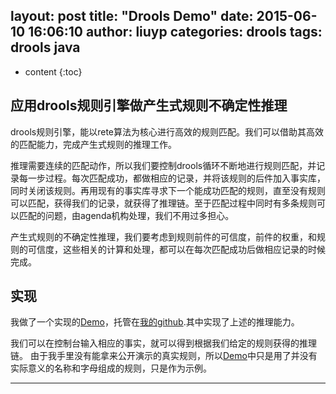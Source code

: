 layout: post
title: "Drools Demo"
date: 2015-06-10 16:06:10
author: liuyp
categories: drools 
tags: drools java
---

* content
{:toc}

## 应用drools规则引擎做产生式规则不确定性推理

drools规则引擎，能以rete算法为核心进行高效的规则匹配。我们可以借助其高效的匹配能力，完成产生式规则的推理工作。




推理需要连续的匹配动作，所以我们要控制drools循环不断地进行规则匹配，并记录每一步过程。每次匹配成功，都做相应的记录，并将该规则的后件加入事实库，同时关闭该规则。再用现有的事实库寻求下一个能成功匹配的规则，直至没有规则可以匹配，获得我们的记录，就获得了推理链。至于匹配过程中同时有多条规则可以匹配的问题，由agenda机构处理，我们不用过多担心。

产生式规则的不确定性推理，我们要考虑到规则前件的可信度，前件的权重，和规则的可信度，这些相关的计算和处理，都可以在每次匹配成功后做相应记录的时候完成。

## 实现

我做了一个实现的[Demo](https://github.com/liuyuping459/FuzzyReasoningDemo)，托管在[我的github](https://github.com/liuyuping459).其中实现了上述的推理能力。

我们可以在控制台输入相应的事实，就可以得到根据我们给定的规则获得的推理链。
由于我手里没有能拿来公开演示的真实规则，所以[Demo](https://github.com/liuyuping459/FuzzyReasoningDemo)中只是用了并没有实际意义的名称和字母组成的规则，只是作为示例。

---